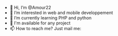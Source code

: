 - 👋 Hi, I’m @Amour22
- 👀 I’m interested in web and mobile developpement
- 🌱 I’m currently learning PHP and python
- 💞️ I'm available for any project
- 📫 How to reach me? Just mail me: 

<!---
Amour22/Amour22 is a ✨ special ✨ repository because its `README.md` (this file) appears on your GitHub profile.
You can click the Preview link to take a look at your changes.
--->

